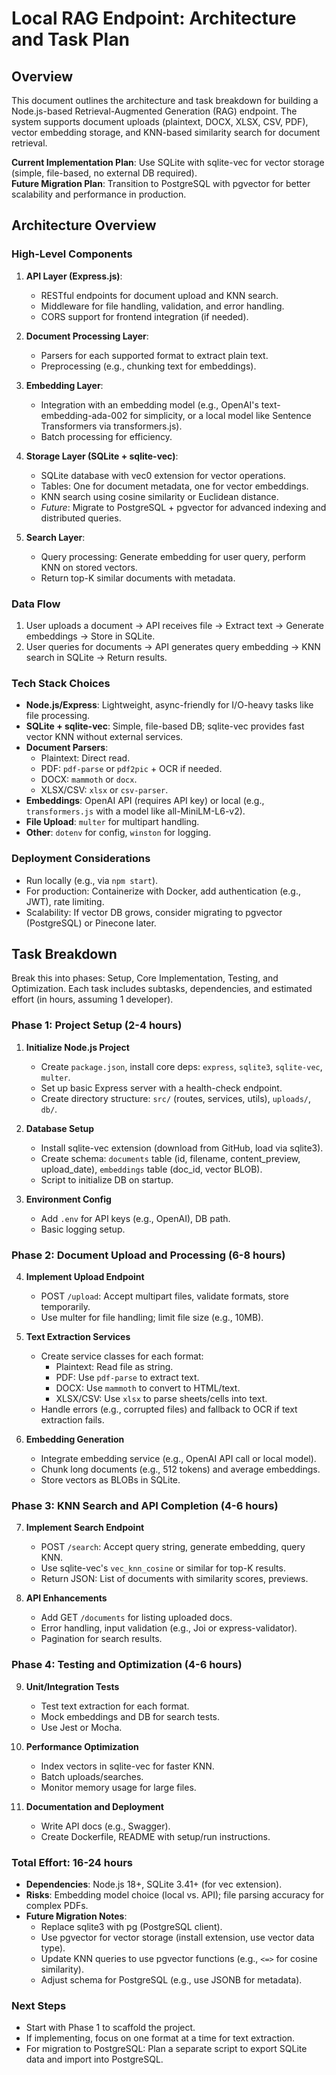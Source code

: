 # Local RAG Endpoint: Architecture and Task Plan

## Overview
This document outlines the architecture and task breakdown for building a Node.js-based Retrieval-Augmented Generation (RAG) endpoint. The system supports document uploads (plaintext, DOCX, XLSX, CSV, PDF), vector embedding storage, and KNN-based similarity search for document retrieval.

**Current Implementation Plan**: Use SQLite with sqlite-vec for vector storage (simple, file-based, no external DB required).  
**Future Migration Plan**: Transition to PostgreSQL with pgvector for better scalability and performance in production.

## Architecture Overview

### High-Level Components
1. **API Layer (Express.js)**:
   - RESTful endpoints for document upload and KNN search.
   - Middleware for file handling, validation, and error handling.
   - CORS support for frontend integration (if needed).

2. **Document Processing Layer**:
   - Parsers for each supported format to extract plain text.
   - Preprocessing (e.g., chunking text for embeddings).

3. **Embedding Layer**:
   - Integration with an embedding model (e.g., OpenAI's text-embedding-ada-002 for simplicity, or a local model like Sentence Transformers via transformers.js).
   - Batch processing for efficiency.

4. **Storage Layer (SQLite + sqlite-vec)**:
   - SQLite database with vec0 extension for vector operations.
   - Tables: One for document metadata, one for vector embeddings.
   - KNN search using cosine similarity or Euclidean distance.
   - *Future*: Migrate to PostgreSQL + pgvector for advanced indexing and distributed queries.

5. **Search Layer**:
   - Query processing: Generate embedding for user query, perform KNN on stored vectors.
   - Return top-K similar documents with metadata.

### Data Flow
1. User uploads a document → API receives file → Extract text → Generate embeddings → Store in SQLite.
2. User queries for documents → API generates query embedding → KNN search in SQLite → Return results.

### Tech Stack Choices
- **Node.js/Express**: Lightweight, async-friendly for I/O-heavy tasks like file processing.
- **SQLite + sqlite-vec**: Simple, file-based DB; sqlite-vec provides fast vector KNN without external services.
- **Document Parsers**:
  - Plaintext: Direct read.
  - PDF: `pdf-parse` or `pdf2pic` + OCR if needed.
  - DOCX: `mammoth` or `docx`.
  - XLSX/CSV: `xlsx` or `csv-parser`.
- **Embeddings**: OpenAI API (requires API key) or local (e.g., `transformers.js` with a model like all-MiniLM-L6-v2).
- **File Upload**: `multer` for multipart handling.
- **Other**: `dotenv` for config, `winston` for logging.

### Deployment Considerations
- Run locally (e.g., via `npm start`).
- For production: Containerize with Docker, add authentication (e.g., JWT), rate limiting.
- Scalability: If vector DB grows, consider migrating to pgvector (PostgreSQL) or Pinecone later.

## Task Breakdown

Break this into phases: Setup, Core Implementation, Testing, and Optimization. Each task includes subtasks, dependencies, and estimated effort (in hours, assuming 1 developer).

### Phase 1: Project Setup (2-4 hours)
1. **Initialize Node.js Project**
   - Create `package.json`, install core deps: `express`, `sqlite3`, `sqlite-vec`, `multer`.
   - Set up basic Express server with a health-check endpoint.
   - Create directory structure: `src/` (routes, services, utils), `uploads/`, `db/`.

2. **Database Setup**
   - Install sqlite-vec extension (download from GitHub, load via sqlite3).
   - Create schema: `documents` table (id, filename, content_preview, upload_date), `embeddings` table (doc_id, vector BLOB).
   - Script to initialize DB on startup.

3. **Environment Config**
   - Add `.env` for API keys (e.g., OpenAI), DB path.
   - Basic logging setup.

### Phase 2: Document Upload and Processing (6-8 hours)
4. **Implement Upload Endpoint**
   - POST `/upload`: Accept multipart files, validate formats, store temporarily.
   - Use multer for file handling; limit file size (e.g., 10MB).

5. **Text Extraction Services**
   - Create service classes for each format:
     - Plaintext: Read file as string.
     - PDF: Use `pdf-parse` to extract text.
     - DOCX: Use `mammoth` to convert to HTML/text.
     - XLSX/CSV: Use `xlsx` to parse sheets/cells into text.
   - Handle errors (e.g., corrupted files) and fallback to OCR if text extraction fails.

6. **Embedding Generation**
   - Integrate embedding service (e.g., OpenAI API call or local model).
   - Chunk long documents (e.g., 512 tokens) and average embeddings.
   - Store vectors as BLOBs in SQLite.

### Phase 3: KNN Search and API Completion (4-6 hours)
7. **Implement Search Endpoint**
   - POST `/search`: Accept query string, generate embedding, query KNN.
   - Use sqlite-vec's `vec_knn_cosine` or similar for top-K results.
   - Return JSON: List of documents with similarity scores, previews.

8. **API Enhancements**
   - Add GET `/documents` for listing uploaded docs.
   - Error handling, input validation (e.g., Joi or express-validator).
   - Pagination for search results.

### Phase 4: Testing and Optimization (4-6 hours)
9. **Unit/Integration Tests**
   - Test text extraction for each format.
   - Mock embeddings and DB for search tests.
   - Use Jest or Mocha.

10. **Performance Optimization**
    - Index vectors in sqlite-vec for faster KNN.
    - Batch uploads/searches.
    - Monitor memory usage for large files.

11. **Documentation and Deployment**
    - Write API docs (e.g., Swagger).
    - Create Dockerfile, README with setup/run instructions.

### Total Effort: 16-24 hours
- **Dependencies**: Node.js 18+, SQLite 3.41+ (for vec extension).
- **Risks**: Embedding model choice (local vs. API); file parsing accuracy for complex PDFs.
- **Future Migration Notes**: 
  - Replace sqlite3 with pg (PostgreSQL client).
  - Use pgvector for vector storage (install extension, use vector data type).
  - Update KNN queries to use pgvector functions (e.g., `<=>` for cosine similarity).
  - Adjust schema for PostgreSQL (e.g., use JSONB for metadata).

### Next Steps
- Start with Phase 1 to scaffold the project.
- If implementing, focus on one format at a time for text extraction.
- For migration to PostgreSQL: Plan a separate script to export SQLite data and import into PostgreSQL.
